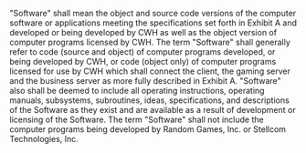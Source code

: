 "Software" shall mean the object and source code versions of the
computer software or applications meeting the specifications set forth in
Exhibit A and developed or being developed by CWH as well as the object version
of computer programs licensed by CWH. The term "Software" shall generally refer
to code (source and object) of computer programs developed, or being developed
by CWH, or code (object only) of computer programs licensed for use by CWH which
shall connect the client, the gaming server and the business server as more
fully described in Exhibit A. "Software" also shall be deemed to include all
operating instructions, operating manuals, subsystems, subroutines, ideas,
specifications, and descriptions of the Software as they exist and are available
as a result of development or licensing of the Software. The term "Software"
shall not include the computer programs being developed by Random Games, Inc. or
Stellcom Technologies, Inc.